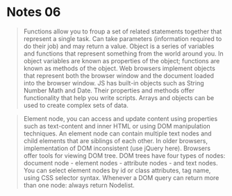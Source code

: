 # Notes 06

> Functions allow you to froup a set of related statements together that represent a single task. Can take parameters (information required to do their job) and may return a value. Object is a series of variables and functions that represent something from the world around you. In object variables are known as properties of the object; functions are known as methods of the object. Web browsers implement objects that represent both the browser window and the document loaded into the browser window. JS has built-in objects such as String Number Math and Date. Their properties and methods offer functionality that help you write scripts. Arrays and objects can be used to create complex sets of data.

> Element node, you can access and update content using properties such as text-content and inner HTML or using DOM manipulation techniques. An element node can contain multiple text nodes and child elements that are siblings of each other. In older browsers, implementation of DOM inconsistent (use jQuery here). Browsers offer tools for viewing DOM tree. DOM trees have four types of nodes: document node - element nodes - attribute nodes - and text nodes. You can select element nodes by id or class attributes, tag name, using CSS selector syntax. Whenever a DOM query can return more than one node: always return Nodelist.
